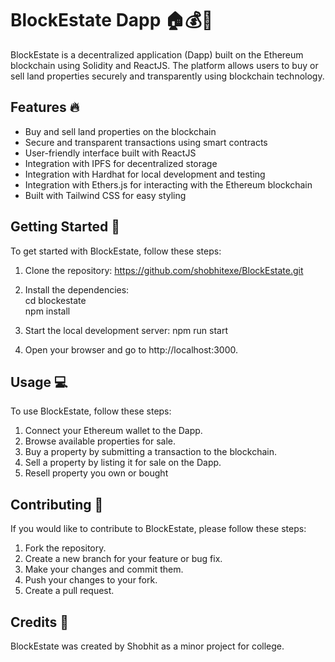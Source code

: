 <h1>BlockEstate Dapp 🏠💰🔗</h1>

BlockEstate is a decentralized application (Dapp) built on the Ethereum blockchain using Solidity and ReactJS. The platform allows users to buy or sell land properties securely and transparently using blockchain technology.

<h2>Features 🔥</h2>

<ul>
<li>Buy and sell land properties on the blockchain </li>
<li>Secure and transparent transactions using smart contracts</li>
<li>User-friendly interface built with ReactJS</li>
<li>Integration with IPFS for decentralized storage</li>
<li>Integration with Hardhat for local development and testing</li>
<li>Integration with Ethers.js for interacting with the Ethereum blockchain</li>
<li>Built with Tailwind CSS for easy styling</li>
</ul>

<h2>Getting Started 🚀</h2>

To get started with BlockEstate, follow these steps:

1. Clone the repository: https://github.com/shobhitexe/BlockEstate.git

2. Install the dependencies: <br>cd blockestate<br>
npm install

3. Start the local development server: npm run start

4. Open your browser and go to http://localhost:3000.

<h2>Usage 💻</h2>
To use BlockEstate, follow these steps:

<ol>
<li>Connect your Ethereum wallet to the Dapp.</li>
<li>Browse available properties for sale.</li>
<li>Buy a property by submitting a transaction to the blockchain.</li>
<li>Sell a property by listing it for sale on the Dapp.</li>
<li>Resell property you own or bought</li>
</ol>

<h2>Contributing 🤝</h2>
If you would like to contribute to BlockEstate, please follow these steps:

<ol>
<li>Fork the repository.</li>
<li>Create a new branch for your feature or bug fix.</li>
<li>Make your changes and commit them.</li>
<li>Push your changes to your fork.</li>
<li>Create a pull request.</li>
</ol>

<h2>Credits 🙏</h2>

BlockEstate was created by Shobhit as a minor project for college.




